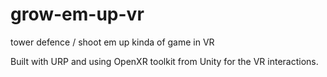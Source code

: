 # grow-em-up-vr
tower defence / shoot em up kinda of game in VR

Built with URP and using OpenXR toolkit from Unity for the VR interactions.
